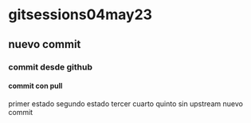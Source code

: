 # gitsessions04may23
## nuevo commit
### commit desde github
#### commit con pull
primer estado
segundo estado
tercer
cuarto
quinto
sin upstream
nuevo commit
